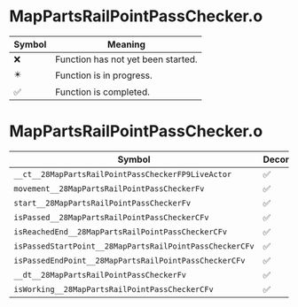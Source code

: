 # MapPartsRailPointPassChecker.o
| Symbol | Meaning 
| ------------- | ------------- 
| :x: | Function has not yet been started. 
| :eight_pointed_black_star: | Function is in progress. 
| :white_check_mark: | Function is completed. 


# MapPartsRailPointPassChecker.o
| Symbol | Decompiled? |
| ------------- | ------------- |
| `__ct__28MapPartsRailPointPassCheckerFP9LiveActor` | :white_check_mark: |
| `movement__28MapPartsRailPointPassCheckerFv` | :white_check_mark: |
| `start__28MapPartsRailPointPassCheckerFv` | :white_check_mark: |
| `isPassed__28MapPartsRailPointPassCheckerCFv` | :white_check_mark: |
| `isReachedEnd__28MapPartsRailPointPassCheckerCFv` | :white_check_mark: |
| `isPassedStartPoint__28MapPartsRailPointPassCheckerCFv` | :white_check_mark: |
| `isPassedEndPoint__28MapPartsRailPointPassCheckerCFv` | :white_check_mark: |
| `__dt__28MapPartsRailPointPassCheckerFv` | :white_check_mark: |
| `isWorking__28MapPartsRailPointPassCheckerCFv` | :white_check_mark: |
